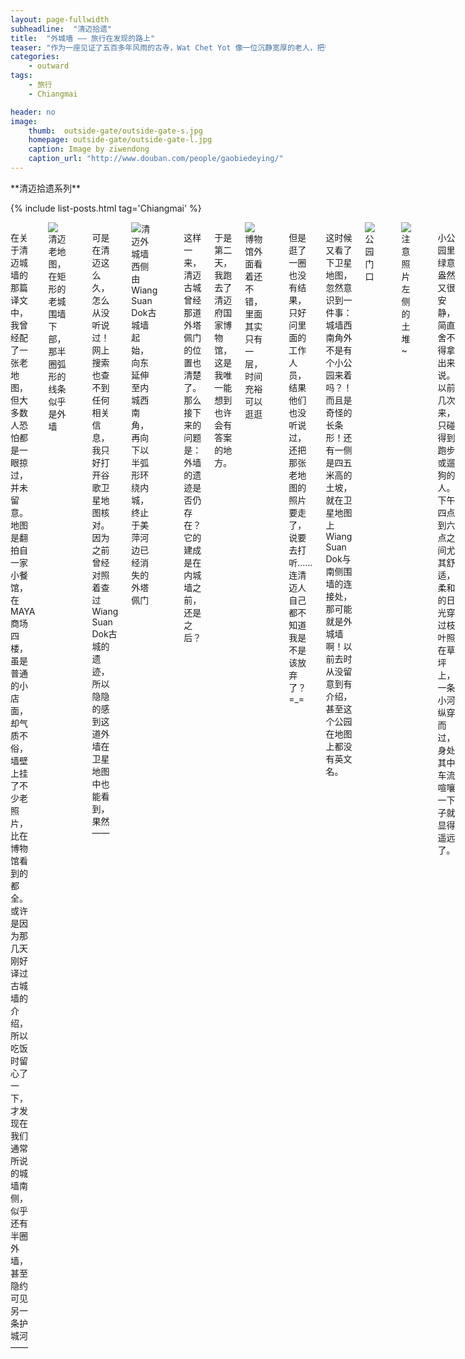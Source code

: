 ```yaml
---
layout: page-fullwidth
subheadline:  "清迈拾遗"
title:  "外城墙 —— 旅行在发现的路上"
teaser: "作为一座见证了五百多年风雨的古寺，Wat Chet Yot 像一位沉静宽厚的老人，把很多记忆深埋在心里，他并不主动讲述，只是把时间的力量展示给你看，等待你自己去领悟。"
categories:
    - outward
tags:
    - 旅行
    - Chiangmai

header: no
image:
    thumb:  outside-gate/outside-gate-s.jpg
    homepage: outside-gate/outside-gate-l.jpg
    caption: Image by ziwendong
    caption_url: "http://www.douban.com/people/gaobiedeying/"
---
```

<div class="row">
<div class="medium-4 medium-push-8 columns" markdown="1">
<div class="show-for-large-up">
<div class="panel radius" markdown="1">
**清迈拾遗系列**

{% include list-posts.html tag='Chiangmai' %}

</div>
</div>
</div><!-- /.medium-4.columns -->


<div class="medium-8 medium-pull-4 columns" markdown="1">


在关于清迈城墙的那篇译文中，我曾经配了一张老地图，但大多数人恐怕都是一眼掠过，并未留意。地图是翻拍自一家小餐馆，在MAYA商场四楼，虽是普通的小店面，却气质不俗，墙壁上挂了不少老照片，比在博物馆看到的都全。或许是因为那几天刚好译过古城墙的介绍，所以吃饭时留心了一下，才发现在我们通常所说的城墙南侧，似乎还有半圈外墙，甚至隐约可见另一条护城河——

<img src="{{ site.url }}/images/outside-gate/outside-gate (1).jpg" alt="清迈老地图，在矩形的老城围墙下部，那半圈弧形的线条似乎是外墙">

~~~
清迈老地图，在矩形的老城围墙下部，那半圈弧形的线条似乎是外墙
~~~

可是在清迈这么久，怎么从没听说过！网上搜索也查不到任何相关信息，我只好打开谷歌卫星地图核对。因为之前曾经对照着查过Wiang Suan Dok古城的遗迹，所以隐隐的感到这道外墙在卫星地图中也能看到，果然——

<img src="{{ site.url }}/images/outside-gate/outside-gate (2).jpg" alt="清迈外城墙西侧由Wiang Suan Dok古城墙起始，向东延伸至内城西南角，再向下以半弧形环绕内城，终止于美萍河边已经消失的外塔佩门">

~~~
清迈外城墙西侧由Wiang Suan Dok古城墙起始，向东延伸至内城西南角，
再向下以半弧形环绕内城，终止于美萍河边已经消失的外塔佩门
~~~

这样一来，清迈古城曾经那道外塔佩门的位置也清楚了。那么接下来的问题是：外墙的遗迹是否仍存在？它的建成是在内城墙之前，还是之后？

于是第二天，我跑去了清迈府国家博物馆，这是我唯一能想到也许会有答案的地方。

<img src="{{ site.url }}/images/outside-gate/outside-gate (10).jpg" alt="博物馆外面看着还不错，里面其实只有一层，时间充裕可以逛逛">

~~~
博物馆外面看着还不错，里面其实只有一层，时间充裕可以逛逛
~~~

但是逛了一圈也没有结果，只好问里面的工作人员，结果他们也没听说过，还把那张老地图的照片要走了，说要去打听……
连清迈人自己都不知道我是不是该放弃了？  =_=

这时候又看了下卫星地图，忽然意识到一件事：城墙西南角外不是有个小公园来着吗？！而且是奇怪的长条形！还有一侧是四五米高的土坡，就在卫星地图上Wiang Suan Dok与南侧围墙的连接处，那可能就是外城墙啊！以前去时从没留意到有介绍，甚至这个公园在地图上都没有英文名。

<img src="{{ site.url }}/images/outside-gate/outside-gate (5).jpg" alt="公园门口">

~~~
公园门口
~~~

<img src="{{ site.url }}/images/outside-gate/outside-gate (9).jpg" alt="注意照片左侧的土堆~">

~~~
注意照片左侧的土堆~
~~~

小公园里绿意盎然又很安静，简直舍不得拿出来说。以前几次来，只碰得到跑步或遛狗的人。下午四点到六点之间尤其舒适，柔和的日光穿过枝叶照在草坪上，一条小河纵穿而过，身处其中车流喧嚷一下子就显得遥远了。

因为这次去那里是为了寻找答案，所以在园中走得比以往更细心，然后果然在靠近另一侧墙边的位置，找到了一块石碑，明确的写到这片黄色土堆正是古城外墙的遗迹，甚至写到了外城墙的修建时间，是在内墙建成后。而且其东侧的延伸起初比那张老地图上显示的更长，一直连接到内城墙的东北角。公园中央的这条小河，则是当年用来当外护城河的Mae Kha运河。

<img src="{{ site.url }}/images/outside-gate/outside-gate (8).jpg" alt="石碑上的地图与介绍">

~~~
石碑上的地图与介绍
~~~

石碑不很旧，但有些模糊了，放置的位置又不显眼，所以难怪很多清迈人自己也不知道它。或许看上去这样的寻找没有必要，单纯欣赏风景也很有趣了啊？可是我无法不去惦记风景之外隐约闪现的细节。它们在暗示着表象之后，还存在一个更完整的故事，如果能够破解它，也就能更深的与这座古城相识，而不再只是一个路人。

尤其是对于这座已经被旅游业过度开发的城市，它深刻的文化底蕴虽然不曾消失，却被消遣娱乐项目深深掩藏。那些声音太过喧嚣，以至于要心足够安静，足够虔诚，才听得到历史深处传来的低声召唤。太多太多的故事，被封印在我们擦身而过的细节中，我不愿错过它们，因为它们才是我来到这里的理由。

<img src="{{ site.url }}/images/outside-gate/outside-gate (7).jpg" alt="公园中带着孩子锻炼的年轻老爸">

~~~
公园中带着孩子锻炼的年轻老爸
~~~

<img src="{{ site.url }}/images/outside-gate/outside-gate (6).jpg" alt="曾经的外护城河，绿地林荫中白色的小桥很美">

~~~
曾经的外护城河，绿地林荫中白色的小桥很美
~~~

走得越久越强烈的感到，探索和发现的路上所见的风景才更让人惊喜。好奇心是最好的向导，所以不要迷失在被动感受的途中。而且就如尽信书不如无书，依赖旅游手册和攻略，也可能错失深入了解一些地方的机会。在何处旅行都是如此，泰国尤甚。

从公园出来，沿着Sridonchai路向东，走到与Khampangdin路交汇处，又一次看到了一段外城墙的遗址。和这座小公园类似，其实这也是我之前很多次经过的地方，可是直到那时，才终于注意到（甚至可以说是第一次看到）它的存在。和之前Wiang Suan Dok古城墙类似，这片长长的夯土堆也几乎完全被植物覆盖了，甚至有些居民就直接靠着城墙建起住处。没有刻意保护，但也许让它自然的被时间改变，也是一种见证城市变迁的方式。

<img src="{{ site.url }}/images/outside-gate/outside-gate (3).jpg" alt="东侧外城墙遗址，泰国老百姓干脆靠着这里盖房摆摊了">

~~~
东侧外城墙遗址，泰国老百姓干脆靠着这里盖房摆摊了
~~~

然后再一次经过老城外东侧常会看到的小桥时，也是第一次意识到，原来这些小桥，都是用来跨越外护城河的。虽然几乎所有来过清迈的人，都曾走过至少其中一座，但是知道它的身世的人恐怕很少。想到这一点，甚至像是与这座城市重新又认识了一遍。

<img src="{{ site.url }}/images/outside-gate/outside-gate (4).jpg" alt="站在外护城河上的一座小桥上看两侧的人家，凤凰树开得正热烈">

~~~
站在外护城河上的一座小桥上看两侧的人家，凤凰树开得正热烈
~~~

这篇没涉及到什么历史，但还是想讲一讲，因为看似简单的过程，其实是我离开前，最感到欣慰的一场告别。很荣幸我曾经在那里，而且不只是路人。


